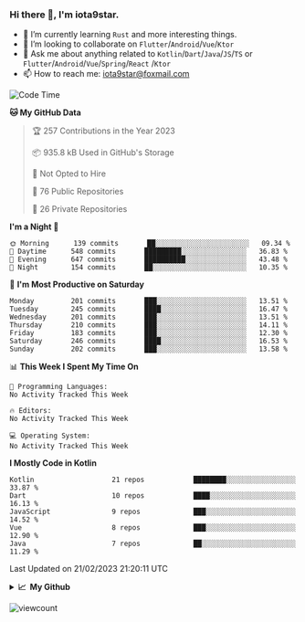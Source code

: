 ### Hi there 👋, I'm iota9star.

- 🌱 I’m currently learning `Rust` and more interesting things.
- 👯 I’m looking to collaborate on `Flutter`/`Android`/`Vue`/`Ktor`
- 💬 Ask me about anything related to `Kotlin`/`Dart`/`Java`/`JS`/`TS` or `Flutter`/`Android`/`Vue`/`Spring`/`React`
  /`Ktor`
- 📫 How to reach me: [iota9star@foxmail.com](iota9star@foxmail.com)



<!--START_SECTION:waka-->
![Code Time](http://img.shields.io/badge/Code%20Time-3%2C090%20hrs%2054%20mins-blue)

**🐱 My GitHub Data** 

> 🏆 257 Contributions in the Year 2023
 > 
> 📦 935.8 kB Used in GitHub's Storage 
 > 
> 🚫 Not Opted to Hire
 > 
> 📜 76 Public Repositories 
 > 
> 🔑 26 Private Repositories  
 > 
**I'm a Night 🦉** 

```text
🌞 Morning      139 commits       ██░░░░░░░░░░░░░░░░░░░░░░░   09.34 % 
🌆 Daytime      548 commits       █████████░░░░░░░░░░░░░░░░   36.83 % 
🌃 Evening      647 commits       ██████████░░░░░░░░░░░░░░░   43.48 % 
🌙 Night        154 commits       ██░░░░░░░░░░░░░░░░░░░░░░░   10.35 % 

```
📅 **I'm Most Productive on Saturday** 

```text
Monday         201 commits       ███░░░░░░░░░░░░░░░░░░░░░░   13.51 % 
Tuesday        245 commits       ████░░░░░░░░░░░░░░░░░░░░░   16.47 % 
Wednesday      201 commits       ███░░░░░░░░░░░░░░░░░░░░░░   13.51 % 
Thursday       210 commits       ███░░░░░░░░░░░░░░░░░░░░░░   14.11 % 
Friday         183 commits       ███░░░░░░░░░░░░░░░░░░░░░░   12.30 % 
Saturday       246 commits       ████░░░░░░░░░░░░░░░░░░░░░   16.53 % 
Sunday         202 commits       ███░░░░░░░░░░░░░░░░░░░░░░   13.58 % 

```


📊 **This Week I Spent My Time On** 

```text
💬 Programming Languages: 
No Activity Tracked This Week

🔥 Editors: 
No Activity Tracked This Week

💻 Operating System: 
No Activity Tracked This Week

```

**I Mostly Code in Kotlin** 

```text
Kotlin                   21 repos            ████████░░░░░░░░░░░░░░░░░   33.87 % 
Dart                     10 repos            ████░░░░░░░░░░░░░░░░░░░░░   16.13 % 
JavaScript               9 repos             ███░░░░░░░░░░░░░░░░░░░░░░   14.52 % 
Vue                      8 repos             ███░░░░░░░░░░░░░░░░░░░░░░   12.90 % 
Java                     7 repos             ██░░░░░░░░░░░░░░░░░░░░░░░   11.29 % 

```



 Last Updated on 21/02/2023 21:20:11 UTC
<!--END_SECTION:waka-->

<details>
  <summary><b>📈&nbsp;&nbsp;My Github</b></summary>
  <br>
  <img src='https://github-profile-trophy.vercel.app/?username=iota9star'>
  <img src='https://bad-apple-github-readme.vercel.app/api?show_bg=1&username=iota9star&hide_title=true'>
  <img src='http://cr-skills-chart-widget.azurewebsites.net/api/api?username=iota9star'>
</details>


![viewcount](https://count.getloli.com/get/@iota9star?theme=rule34)
